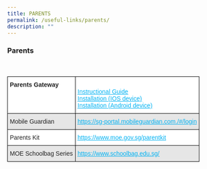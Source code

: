 ```yaml
---
title: PARENTS
permalink: /useful-links/parents/
description: ""
---
```

### Parents
<br>
<style type="text/css">
.tg  {border-collapse:collapse;border-spacing:0;}
.tg td{border-color:black;border-style:solid;border-width:1px;font-family:Arial, sans-serif;font-size:14px;
  overflow:hidden;padding:10px 5px;word-break:normal;}
.tg th{border-color:black;border-style:solid;border-width:1px;font-family:Arial, sans-serif;font-size:14px;
  font-weight:normal;overflow:hidden;padding:10px 5px;word-break:normal;}
.tg .tg-l2bf{background-color:#FFF;color:#222;font-weight:bold;text-align:left;vertical-align:top}
.tg .tg-h5mn{background-color:#E6E6E6;color:#222;text-align:left;vertical-align:middle}
.tg .tg-tsok{background-color:#FFF;color:#222;text-align:left;vertical-align:top}
.tg .tg-xpaf{background-color:#E6E6E6;color:#02B2F2;text-align:left;text-decoration:underline;vertical-align:top}
.tg .tg-1ppo{background-color:#FFF;color:#222;text-align:left;vertical-align:middle}
.tg .tg-a4rq{background-color:#FFF;color:#02B2F2;text-align:left;text-decoration:underline;vertical-align:top}
</style>
<table class="tg">
<thead>
  <tr>
    <th class="tg-l2bf">Parents Gateway</th>
    <th class="tg-tsok"> <br><a href="https://tanglinsec.moe.edu.sg/wp-content/uploads/2019/02/Instructional_Guide.pdf"><span style="text-decoration:underline;color:#02B2F2;background-color:transparent">Instructional Guide</span></a>  <br><a href="https://itunes.apple.com/sg/app/parents-gateway/id1267198708?mt=8"><span style="text-decoration:underline;color:#02B2F2;background-color:transparent">Installation (IOS device)</span></a>  <br><a href="https://play.google.com/store/apps/details?id=com.moe.pgp&amp;hl=en_SG"><span style="text-decoration:underline;color:#02B2F2;background-color:transparent">Installation (Android device)</span></a> <br> </th>
  </tr>
</thead>
<tbody>
  <tr>
    <td class="tg-h5mn">Mobile Guardian</td>
    <td class="tg-xpaf"><a href="https://sg-portal.mobileguardian.com./#/login"><span style="text-decoration:underline;color:#02B2F2;background-color:transparent">https://sg-portal.mobileguardian.com./#/login</span></a></td>
  </tr>
  <tr>
    <td class="tg-1ppo">Parents Kit</td>
    <td class="tg-a4rq"><a href="https://www.moe.gov.sg/parentkit"><span style="text-decoration:underline;color:#02B2F2;background-color:transparent">https://www.moe.gov.sg/parentkit</span></a></td>
  </tr>
  <tr>
    <td class="tg-h5mn">MOE Schoolbag Series</td>
    <td class="tg-xpaf"><a href="https://www.schoolbag.edu.sg/"><span style="text-decoration:underline;color:#02B2F2;background-color:transparent">https://www.schoolbag.edu.sg/</span></a></td>
  </tr>
</tbody>
</table>